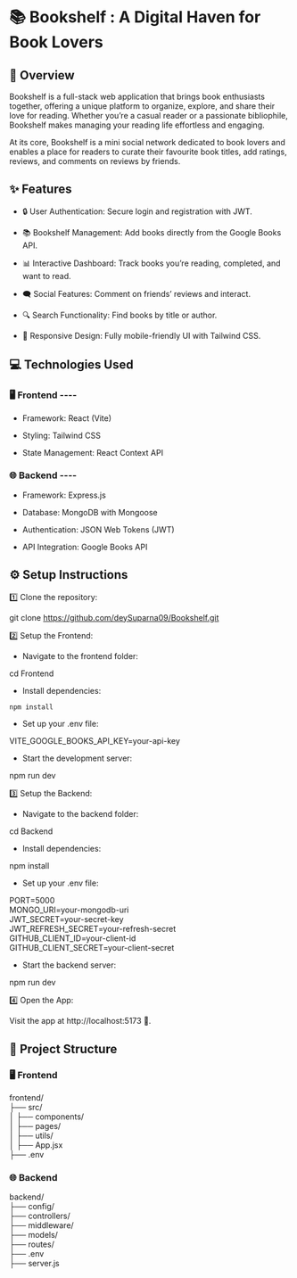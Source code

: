 # 📚 Bookshelf : A Digital Haven for Book Lovers

## 📝 Overview

Bookshelf is a full-stack web application that brings book enthusiasts together, offering a unique platform to organize, explore, and share their love for reading. Whether you’re a casual reader or a passionate bibliophile, Bookshelf makes managing your reading life effortless and engaging.

At its core, Bookshelf is a mini social network dedicated to book lovers and enables a place for readers to curate their favourite book titles, add ratings, reviews, and comments on reviews by friends.

## ✨ Features

* 🔒 User Authentication: Secure login and registration with JWT.

* 📚 Bookshelf Management: Add books directly from the Google Books API.

* 📊 Interactive Dashboard: Track books you’re reading, completed, and want to read.

* 🗨️ Social Features: Comment on friends’ reviews and interact.

* 🔍 Search Functionality: Find books by title or author.

* 📱 Responsive Design: Fully mobile-friendly UI with Tailwind CSS.




## 💻 Technologies Used

### 🖥️ Frontend ----

* Framework: React (Vite)

* Styling: Tailwind CSS

* State Management: React Context API


### 🌐 Backend ----

* Framework: Express.js

* Database: MongoDB with Mongoose

* Authentication: JSON Web Tokens (JWT)

* API Integration: Google Books API

## ⚙️ Setup Instructions

1️⃣ Clone the repository:

git clone https://github.com/deySuparna09/Bookshelf.git

2️⃣ Setup the Frontend:

* Navigate to the frontend folder:

cd Frontend

* Install dependencies:
  
```bash
npm install 
```
* Set up your .env file:

VITE_GOOGLE_BOOKS_API_KEY=your-api-key

* Start the development server:

npm run dev

3️⃣ Setup the Backend:

* Navigate to the backend folder:

cd Backend

* Install dependencies:

npm install

* Set up your .env file:

PORT=5000  
MONGO_URI=your-mongodb-uri  
JWT_SECRET=your-secret-key  
JWT_REFRESH_SECRET=your-refresh-secret   
GITHUB_CLIENT_ID=your-client-id  
GITHUB_CLIENT_SECRET=your-client-secret


* Start the backend server:

npm run dev

4️⃣ Open the App:

Visit the app at http://localhost:5173 🎉.

## 📂 Project Structure

### 🖥️ Frontend

frontend/  
├── src/  
│   ├── components/  
│   ├── pages/  
│   ├── utils/   
│   ├── App.jsx  
├── .env   

### 🌐 Backend

backend/  
├── config/  
├── controllers/  
├── middleware/  
├── models/  
├── routes/   
├── .env  
├── server.js  
